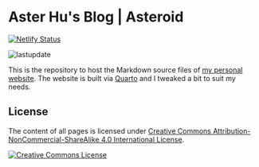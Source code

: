 # Aster Hu's Blog | Asteroid

[![Netlify Status](https://api.netlify.com/api/v1/badges/084ba0a5-4120-4f4e-85fa-0b8123e49c3f/deploy-status)](https://app.netlify.com/sites/phenomenal-elf/deploys)

![lastupdate](https://img.shields.io/github/last-commit/aster-hu/Asteroid_Blog?color=turquoise&label=updated)

This is the repository to host the Markdown source files of [my personal website](https://asterhu.com). The website is built via [Quarto](http://quarto.org) and I tweaked a bit to suit my needs.

## License

The content of all pages is licensed under [Creative Commons Attribution-NonCommercial-ShareAlike 4.0 International License](http://creativecommons.org/licenses/by-nc-sa/4.0/).

<a rel="license" href="http://creativecommons.org/licenses/by-nc-sa/4.0/"><img alt="Creative Commons License" style="border-width:0" src="https://i.creativecommons.org/l/by-nc-sa/4.0/88x31.png" />